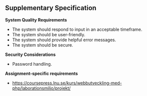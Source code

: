 ## Supplementary Specification

**System Quality Requirements**

* The system should respond to input in an acceptable timeframe.
* The system should be user-friendly.
* The system should provide helpful error messages.
* The system should be secure.

**Security Considerations**

* Password handling.

**Assignment-specific requirements**

* https://coursepress.lnu.se/kurs/webbutveckling-med-php/laborationsmiljo/projekt/